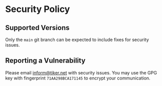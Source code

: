 # Security Policy

## Supported Versions

Only the `main` git branch can be expected to include fixes for security issues.

## Reporting a Vulnerability

Please email <inform@tiker.net> with security issues. You may use the GPG key with
fingerprint `71AA298BCA171145` to encrypt your communication.

